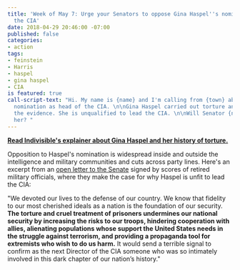 ```yaml
---
title: 'Week of May 7: Urge your Senators to oppose Gina Haspel''s nomination to lead
  the CIA'
date: 2018-04-29 20:46:00 -07:00
published: false
categories:
- action
tags:
- feinstein
- Harris
- haspel
- gina haspel
- CIA
is featured: true
call-script-text: "Hi. My name is {name} and I'm calling from {town} about Gina Haspel's
  nomination as head of the CIA. \n\nGina Haspel carried out torture and destroyed
  the evidence. She is unqualified to lead the CIA. \n\nWill Senator {name} oppose
  her? "
---
```


[**Read Indivisible's explainer about Gina Haspel and her history of torture.**](http://haspel.indivisible.org) 


Opposition to Haspel's nomination is widespread inside and outside the intelligence and military communities and cuts across party lines. Here's an excerpt from an [open letter to the Senate](https://www.humanrightsfirst.org/sites/default/files/RMLSenateLetterOnHaspelNomination.pdf) signed by scores of retired military officials, where they make the case for why Haspel is unfit to lead the CIA: 

"We devoted our lives to the defense of our country. We know that fidelity to our most cherished ideals as a nation is the foundation of our security. **The torture and cruel treatment of prisoners undermines our national security by increasing the risks to our troops, hindering cooperation with allies, alienating populations whose support the United States needs in the struggle against terrorism, and providing a propaganda tool for extremists who wish to do us harm.** It would send a
terrible signal to confirm as the next Director of the CIA someone who was so intimately involved in this dark chapter of our nation’s history."

